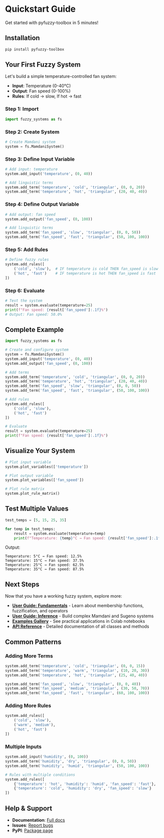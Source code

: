 # Quickstart Guide

Get started with pyfuzzy-toolbox in 5 minutes!

## Installation

```bash
pip install pyfuzzy-toolbox
```

## Your First Fuzzy System

Let's build a simple temperature-controlled fan system:
- **Input**: Temperature (0-40°C)
- **Output**: Fan speed (0-100%)
- **Rules**: If cold → slow, If hot → fast

### Step 1: Import

```python
import fuzzy_systems as fs
```

### Step 2: Create System

```python
# Create Mamdani system
system = fs.MamdaniSystem()
```

### Step 3: Define Input Variable

```python
# Add input: temperature
system.add_input('temperature', (0, 40))

# Add linguistic terms
system.add_term('temperature', 'cold', 'triangular', (0, 0, 20))
system.add_term('temperature', 'hot', 'triangular', (20, 40, 40))
```

### Step 4: Define Output Variable

```python
# Add output: fan speed
system.add_output('fan_speed', (0, 100))

# Add linguistic terms
system.add_term('fan_speed', 'slow', 'triangular', (0, 0, 50))
system.add_term('fan_speed', 'fast', 'triangular', (50, 100, 100))
```

### Step 5: Add Rules

```python
# Define fuzzy rules
system.add_rules([
    ('cold', 'slow'),  # IF temperature is cold THEN fan_speed is slow
    ('hot', 'fast')    # IF temperature is hot THEN fan_speed is fast
])
```

### Step 6: Evaluate

```python
# Test the system
result = system.evaluate(temperature=25)
print(f"Fan speed: {result['fan_speed']:.1f}%")
# Output: Fan speed: 50.0%
```

## Complete Example

```python
import fuzzy_systems as fs

# Create and configure system
system = fs.MamdaniSystem()
system.add_input('temperature', (0, 40))
system.add_output('fan_speed', (0, 100))

# Add terms
system.add_term('temperature', 'cold', 'triangular', (0, 0, 20))
system.add_term('temperature', 'hot', 'triangular', (20, 40, 40))
system.add_term('fan_speed', 'slow', 'triangular', (0, 0, 50))
system.add_term('fan_speed', 'fast', 'triangular', (50, 100, 100))

# Add rules
system.add_rules([
    ('cold', 'slow'),
    ('hot', 'fast')
])

# Evaluate
result = system.evaluate(temperature=25)
print(f"Fan speed: {result['fan_speed']:.1f}%")
```

## Visualize Your System

```python
# Plot input variable
system.plot_variables(['temperature'])

# Plot output variable
system.plot_variables(['fan_speed'])

# Plot rule matrix
system.plot_rule_matrix()
```

## Test Multiple Values

```python
test_temps = [5, 15, 25, 35]

for temp in test_temps:
    result = system.evaluate(temperature=temp)
    print(f"Temperature: {temp}°C → Fan speed: {result['fan_speed']:.1f}%")
```

Output:
```
Temperature: 5°C → Fan speed: 12.5%
Temperature: 15°C → Fan speed: 37.5%
Temperature: 25°C → Fan speed: 62.5%
Temperature: 35°C → Fan speed: 87.5%
```

## Next Steps

Now that you have a working fuzzy system, explore more:

- **[User Guide: Fundamentals](../user_guide/fundamentals.md)** - Learn about membership functions, fuzzification, and operators
- **[User Guide: Inference](../user_guide/inference_systems.md)** - Build complex Mamdani and Sugeno systems
- **[Examples Gallery](../examples/gallery.md)** - See practical applications in Colab notebooks
- **[API Reference](../api_reference/core.md)** - Detailed documentation of all classes and methods

## Common Patterns

### Adding More Terms

```python
system.add_term('temperature', 'cold', 'triangular', (0, 0, 15))
system.add_term('temperature', 'warm', 'triangular', (10, 20, 30))
system.add_term('temperature', 'hot', 'triangular', (25, 40, 40))

system.add_term('fan_speed', 'slow', 'triangular', (0, 0, 40))
system.add_term('fan_speed', 'medium', 'triangular', (30, 50, 70))
system.add_term('fan_speed', 'fast', 'triangular', (60, 100, 100))
```

### Adding More Rules

```python
system.add_rules([
    ('cold', 'slow'),
    ('warm', 'medium'),
    ('hot', 'fast')
])
```

### Multiple Inputs

```python
system.add_input('humidity', (0, 100))
system.add_term('humidity', 'dry', 'triangular', (0, 0, 50))
system.add_term('humidity', 'humid', 'triangular', (50, 100, 100))

# Rules with multiple conditions
system.add_rules([
    {'temperature': 'hot', 'humidity': 'humid', 'fan_speed': 'fast'},
    {'temperature': 'cold', 'humidity': 'dry', 'fan_speed': 'slow'}
])
```

## Help & Support

- **Documentation**: [Full docs](https://github.com/1moi6/pyfuzzy-toolbox)
- **Issues**: [Report bugs](https://github.com/1moi6/pyfuzzy-toolbox/issues)
- **PyPI**: [Package page](https://pypi.org/project/pyfuzzy-toolbox/)
